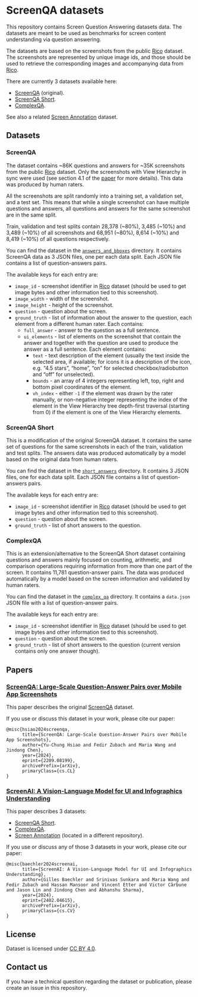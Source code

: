 # ScreenQA datasets

This repository contains Screen Question Answering datasets data. The datasets
are meant to be used as benchmarks for screen content understanding via question
answering.

The datasets are based on the screenshots from the public
[Rico](http://www.interactionmining.org/rico.html) dataset. The screenshots are
represented by unique image ids, and those should be used to retrieve the
corresponding images and accompanying data from
[Rico](http://www.interactionmining.org/rico.html).

There are currently 3 datasets available here:

*   [ScreenQA](#screenqa) (original).
*   [ScreenQA Short](#screenqa-short).
*   [ComplexQA](#complexqa).

See also a related
[Screen Annotation](https://github.com/google-research-datasets/screen_annotation)
dataset.

## Datasets

### ScreenQA

The dataset contains ~86K questions and answers for ~35K screenshots from the
public [Rico](http://www.interactionmining.org/rico.html) dataset. Only the
screenshots with View Hierarchy in sync were used (see section 4.1 of the
[paper](https://arxiv.org/abs/2209.08199) for more details). This data was
produced by human raters.

All the screenshots are split randomly into a training set, a validation set,
and a test set. This means that while a single screenshot can have multiple
questions and answers, all questions and answers for the same screenshot are in
the same split.

Train, validation and test splits contain 28,378 (~80%), 3,485 (~10%) and 3,489
(~10%) of all screenshots and 68,951 (~80%), 8,614 (~10%) and 8,419 (~10%) of
all questions respectively.

You can find the dataset in the
[`answers_and_bboxes`](https://github.com/google-research-datasets/screen_qa/tree/main/answers_and_bboxes)
directory. It contains ScreenQA data as 3 JSON files, one per each data split.
Each JSON file contains a list of question-answers pairs.

The available keys for each entry are:

*   `image_id` - screenshot identifier in
    [Rico](http://www.interactionmining.org/rico.html) dataset (should be used
    to get image bytes and other information tied to this screenshot).
*   `image_width` - width of the screenshot.
*   `image_height` - height of the screenshot.
*   `question` - question about the screen.
*   `ground_truth` - list of information about the answer to the question, each
    element from a different human rater. Each contains:
    *   `full_answer` - answer to the question as a full sentence.
    *   `ui_elements` - list of elements on the screenshot that contain the
        answer and together with the question are used to produce the answer as
        a full sentence. Each element contains:
        *   `text` - text description of the element (usually the text inside
            the selected area, if available; for icons it is a description of
            the icon, e.g. “4.5 stars”, “home”, “on” for selected
            checkbox/radiobutton and “off” for unselected).
        *   `bounds` - an array of 4 integers representing left, top, right and
            bottom pixel coordinates of the element.
        *   `vh_index` - either `-1` if the element was drawn by the rater
            manually, or non-negative integer representing the index of the
            element in the View Hierarchy tree depth-first traversal (starting
            from 0) if the element is one of the View Hierarchy elements.

### ScreenQA Short

This is a modification of the original ScreenQA dataset. It contains the same
set of questions for the same screenshots in each of the train, validation and
test splits. The answers data was produced automatically by a model based on the
original data from human raters.

You can find the dataset in the
[`short_answers`](https://github.com/google-research-datasets/screen_qa/tree/main/short_answers)
directory. It contains 3 JSON files, one for each data split. Each JSON file
contains a list of question-answers pairs.

The available keys for each entry are:

*   `image_id` - screenshot identifier in
    [Rico](http://www.interactionmining.org/rico.html) dataset (should be used
    to get image bytes and other information tied to this screenshot).
*   `question` - question about the screen.
*   `ground_truth` - list of short answers to the question.

### ComplexQA

This is an extension/alternative to the ScreenQA Short dataset containing
questions and answers mainly focused on counting, arithmetic, and comparison
operations requiring information from more than one part of the screen. It
contains 11,781 question-answer pairs. The data was produced automatically by a
model based on the screen information and validated by human raters.

You can find the dataset in the
[`complex_qa`](https://github.com/google-research-datasets/screen_qa/tree/main/complex_qa)
directory. It contains a `data.json` JSON file with a list of question-answer
pairs.

The available keys for each entry are:

*   `image_id` - screenshot identifier in
    [Rico](http://www.interactionmining.org/rico.html) dataset (should be used
    to get image bytes and other information tied to this screenshot).
*   `question` - question about the screen.
*   `ground_truth` - list of short answers to the question (current version
    contains only one answer though).

## Papers

### [ScreenQA: Large-Scale Question-Answer Pairs over Mobile App Screenshots](https://arxiv.org/abs/2209.08199)

This paper describes the original [ScreenQA](#screenqa) dataset.

If you use or discuss this dataset in your work, please cite our paper:

```shell
@misc{hsiao2024screenqa,
      title={ScreenQA: Large-Scale Question-Answer Pairs over Mobile App Screenshots},
      author={Yu-Chung Hsiao and Fedir Zubach and Maria Wang and Jindong Chen},
      year={2024},
      eprint={2209.08199},
      archivePrefix={arXiv},
      primaryClass={cs.CL}
}
```

### [ScreenAI: A Vision-Language Model for UI and Infographics Understanding](https://arxiv.org/abs/2402.04615)

This paper describes 3 datasets:

*   [ScreenQA Short](#screenqa-short).
*   [ComplexQA](#complexqa).
*   [Screen Annotation](https://github.com/google-research-datasets/screen_annotation)
    (located in a different repository).

If you use or discuss any of those 3 datasets in your work, please cite our
paper:

```shell
@misc{baechler2024screenai,
      title={ScreenAI: A Vision-Language Model for UI and Infographics Understanding},
      author={Gilles Baechler and Srinivas Sunkara and Maria Wang and Fedir Zubach and Hassan Mansoor and Vincent Etter and Victor Cărbune and Jason Lin and Jindong Chen and Abhanshu Sharma},
      year={2024},
      eprint={2402.04615},
      archivePrefix={arXiv},
      primaryClass={cs.CV}
}
```

## License

Dataset is licensed under
[CC BY 4.0](https://creativecommons.org/licenses/by/4.0/).

## Contact us

If you have a technical question regarding the dataset or publication, please
create an issue in this repository.
